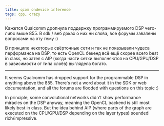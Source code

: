 ```yaml
---
title: qcom ondevice inference 
tags: cpp, crazy
---
```


Кажется Qualcomm дропнула поддержку программируемого DSP чего-либо выше 855. В sdk / веб доках о них ни слова, все форумы завалены вопросами на эту тему :) 

В принципе некоторые свёрточные сети и так не показывали чудеса перформанса на DSP, то есть OpenCL бекенд всё ещё скорее всего best in class, но затея с AIP (когда части сетки выполняются на CPU/GPU/DSP в зависимости от типа слоёв) выглядела богато.

---

It seems Qualcomm has dropped support for the programmable DSP in anything above the 855. There's not a word about it in the SDK or web documentation, and all the forums are flooded with questions on this topic :)

In principle, some convolutional networks didn't show performance miracles on the DSP anyway, meaning the OpenCL backend is still most likely best in class. But the idea behind AIP (where parts of the graph are executed on the CPU/GPU/DSP depending on the layer types) sounded rich/impressive.